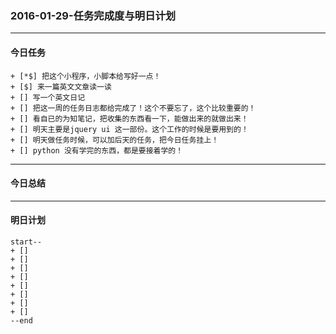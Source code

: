 ### 2016-01-29-任务完成度与明日计划

----------------------------------------------------------------------------------------------------------
#### 今日任务
    
    + [*$] 把这个小程序，小脚本给写好一点！
    + [$] 来一篇英文文章读一读
    + [] 写一个英文日记
    + [] 把这一周的任务日志都给完成了！这个不要忘了，这个比较重要的！
    + [] 看自已的为知笔记，把收集的东西看一下，能做出来的就做出来！
    + [] 明天主要是jquery ui 这一部份。这个工作的时候是要用到的！
    + [] 明天做任务时候，可以加后天的任务，把今日任务挂上！
    + [] python 没有学完的东西，都是要接着学的！
    
----------------------------------------------------------------------------------------------------------
#### 今日总结


----------------------------------------------------------------------------------------------------------
#### 明日计划
    start--
    + [] 
    + [] 
    + [] 
    + [] 
    + [] 
    + [] 
    + [] 
    + [] 
    --end
